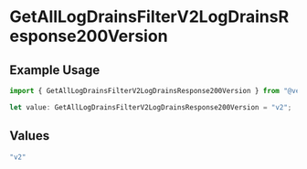 # GetAllLogDrainsFilterV2LogDrainsResponse200Version

## Example Usage

```typescript
import { GetAllLogDrainsFilterV2LogDrainsResponse200Version } from "@vercel/sdk/models/getalllogdrainsop.js";

let value: GetAllLogDrainsFilterV2LogDrainsResponse200Version = "v2";
```

## Values

```typescript
"v2"
```
